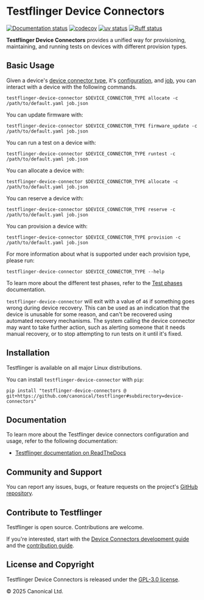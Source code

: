 # Testflinger Device Connectors

[![Documentation status][rtd-badge]][rtd-latest]
[![codecov][cov-badge]][cov-latest]
[![uv status][uv-badge]][uv-site]
[![Ruff status][ruff-badge]][ruff-site]

**Testflinger Device Connectors** provides a unified way for provisioning,
maintaining, and running tests on devices with different provision types.

## Basic Usage

Given a device's [device connector type][device-connector-types], it's
[configuration][config-schema], and [job][job-schema], you can interact with a
device with the following commands.

```shell
testflinger-device-connector $DEVICE_CONNECTOR_TYPE allocate -c /path/to/default.yaml job.json
```

You can update firmware with:

```shell
testflinger-device-connector $DEVICE_CONNECTOR_TYPE firmware_update -c /path/to/default.yaml job.json
```

You can run a test on a device with:

```shell
testflinger-device-connector $DEVICE_CONNECTOR_TYPE runtest -c /path/to/default.yaml job.json
```

You can allocate a device with:

```shell
testflinger-device-connector $DEVICE_CONNECTOR_TYPE allocate -c /path/to/default.yaml job.json
```

You can reserve a device with:

```shell
testflinger-device-connector $DEVICE_CONNECTOR_TYPE reserve -c /path/to/default.yaml job.json
```

You can provision a device with:

```shell
testflinger-device-connector $DEVICE_CONNECTOR_TYPE provision -c /path/to/default.yaml job.json
```

For more information about what is supported under each provision type, please run:

```
testflinger-device-connector $DEVICE_CONNECTOR_TYPE --help
```

To learn more about the different test phases, refer to the
[Test phases][test-phases] documentation.

`testflinger-device-connector` will exit with a value of `46` if something goes
wrong during device recovery. This can be used as an indication that the device
is unusable for some reason, and can't be recovered using automated recovery
mechanisms. The system calling the device connector may want to take further
action, such as alerting someone that it needs manual recovery, or to stop
attempting to run tests on it until it's fixed.

## Installation

Testflinger is available on all major Linux distributions.

You can install `testflinger-device-connector` with `pip`:

```shell
pip install "testflinger-device-connectors @ git+https://github.com/canonical/testflinger#subdirectory=device-connectors"
```

## Documentation

To learn more about the Testflinger device connectors configuration and usage,
refer to the following documentation:

- [Testflinger documentation on ReadTheDocs][rtd-latest]

## Community and Support

You can report any issues, bugs, or feature requests on the project's
[GitHub repository][github].

## Contribute to Testflinger

Testflinger is open source. Contributions are welcome.

If you're interested, start with the
[Device Connectors development guide](HACKING.md) and the
[contribution guide](../CONTRIBUTING.md).

## License and Copyright

Testflinger Device Connectors is released under the [GPL-3.0 license](COPYING).

© 2025 Canonical Ltd.

[rtd-badge]: https://readthedocs.com/projects/canonical-testflinger/badge/?version=latest
[rtd-latest]: https://canonical-testflinger.readthedocs-hosted.com/en/latest/
[cov-badge]: https://codecov.io/gh/canonical/testflinger/graph/badge.svg?token=G8Y0VF2CEY&component=device
[cov-latest]: https://codecov.io/gh/canonical/testflinger
[uv-badge]: https://img.shields.io/endpoint?url=https://raw.githubusercontent.com/astral-sh/uv/main/assets/badge/v0.json
[uv-site]: https://github.com/astral-sh/uv
[device-connector-types]: https://canonical-testflinger.readthedocs-hosted.com/en/latest/reference/device-connector-types
[config-schema]: https://canonical-testflinger.readthedocs-hosted.com/en/latest/reference/device-connector-conf
[job-schema]: https://canonical-testflinger.readthedocs-hosted.com/en/latest/reference/job-schema
[test-phases]: https://canonical-testflinger.readthedocs-hosted.com/en/latest/reference/test-phases.html
[github]: https://github.com/canonical/testflinger
[ruff-badge]: https://img.shields.io/endpoint?url=https://raw.githubusercontent.com/astral-sh/ruff/main/assets/badge/v2.json
[ruff-site]: https://github.com/astral-sh/ruff
[testflinger-agent-charm-configs]: https://github.com/canonical/testflinger-agent-charm-configs
